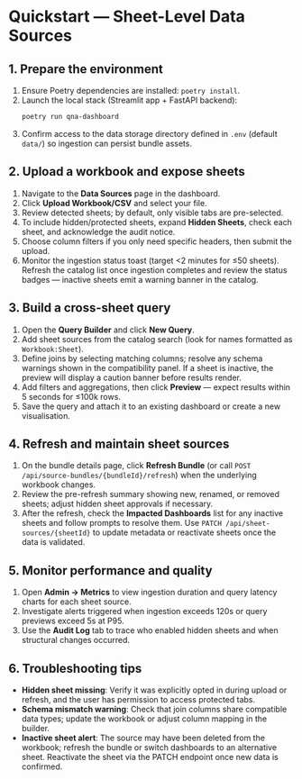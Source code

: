 # Quickstart — Sheet-Level Data Sources

## 1. Prepare the environment

1. Ensure Poetry dependencies are installed: `poetry install`.
2. Launch the local stack (Streamlit app + FastAPI backend):  
   ```bash
   poetry run qna-dashboard
   ```
3. Confirm access to the data storage directory defined in `.env` (default `data/`) so ingestion can persist bundle assets.

## 2. Upload a workbook and expose sheets

1. Navigate to the **Data Sources** page in the dashboard.
2. Click **Upload Workbook/CSV** and select your file.
3. Review detected sheets; by default, only visible tabs are pre-selected.
4. To include hidden/protected sheets, expand **Hidden Sheets**, check each sheet, and acknowledge the audit notice.
5. Choose column filters if you only need specific headers, then submit the upload.
6. Monitor the ingestion status toast (target <2 minutes for ≤50 sheets). Refresh the catalog list once ingestion completes and review the status badges — inactive sheets emit a warning banner in the catalog.

## 3. Build a cross-sheet query

1. Open the **Query Builder** and click **New Query**.
2. Add sheet sources from the catalog search (look for names formatted as `Workbook:Sheet`).
3. Define joins by selecting matching columns; resolve any schema warnings shown in the compatibility panel. If a sheet is inactive, the preview will display a caution banner before results render.
4. Add filters and aggregations, then click **Preview** — expect results within 5 seconds for ≤100k rows.
5. Save the query and attach it to an existing dashboard or create a new visualisation.

## 4. Refresh and maintain sheet sources

1. On the bundle details page, click **Refresh Bundle** (or call `POST /api/source-bundles/{bundleId}/refresh`) when the underlying workbook changes.
2. Review the pre-refresh summary showing new, renamed, or removed sheets; adjust hidden sheet approvals if necessary.
3. After the refresh, check the **Impacted Dashboards** list for any inactive sheets and follow prompts to resolve them. Use `PATCH /api/sheet-sources/{sheetId}` to update metadata or reactivate sheets once the data is validated.

## 5. Monitor performance and quality

1. Open **Admin → Metrics** to view ingestion duration and query latency charts for each sheet source.
2. Investigate alerts triggered when ingestion exceeds 120s or query previews exceed 5s at P95.
3. Use the **Audit Log** tab to trace who enabled hidden sheets and when structural changes occurred.

## 6. Troubleshooting tips

- **Hidden sheet missing**: Verify it was explicitly opted in during upload or refresh, and the user has permission to access protected tabs.
- **Schema mismatch warning**: Check that join columns share compatible data types; update the workbook or adjust column mapping in the builder.
- **Inactive sheet alert**: The source may have been deleted from the workbook; refresh the bundle or switch dashboards to an alternative sheet. Reactivate the sheet via the PATCH endpoint once new data is confirmed.
